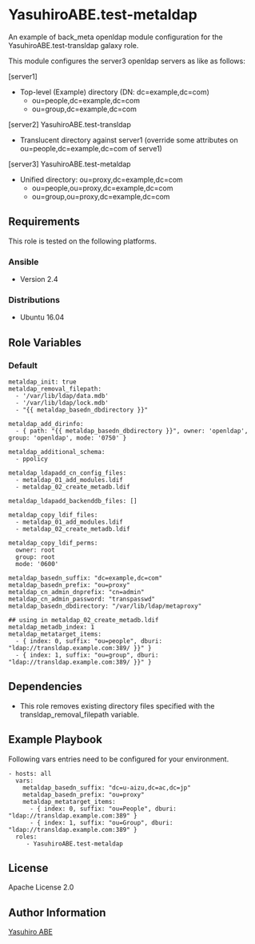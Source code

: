 YasuhiroABE.test-metaldap
==========================

An example of back_meta openldap module configuration for the YasuhiroABE.test-transldap galaxy role.

This module configures the server3 openldap servers as like as follows:

[server1]

* Top-level (Example) directory (DN: dc=example,dc=com)
    * ou=people,dc=example,dc=com
    * ou=group,dc=example,dc=com 

[server2] YasuhiroABE.test-transldap

* Translucent directory against server1 (override some attributes on ou=people,dc=example,dc=com of serve1)

[server3] YasuhiroABE.test-metaldap

* Unified directory: ou=proxy,dc=example,dc=com
    * ou=people,ou=proxy,dc=example,dc=com
    * ou=group,ou=proxy,dc=example,dc=com

Requirements
------------

This role is tested on the following platforms.

### Ansible
- Version 2.4

### Distributions
- Ubuntu 16.04

Role Variables
--------------

### Default
    metaldap_init: true
    metaldap_removal_filepath:
      - '/var/lib/ldap/data.mdb'
      - '/var/lib/ldap/lock.mdb'
      - "{{ metaldap_basedn_dbdirectory }}"
      
    metaldap_add_dirinfo:
      - { path: "{{ metaldap_basedn_dbdirectory }}", owner: 'openldap', group: 'openldap', mode: '0750' }

    metaldap_additional_schema:
      - ppolicy

    metaldap_ldapadd_cn_config_files:
      - metaldap_01_add_modules.ldif
      - metaldap_02_create_metadb.ldif

    metaldap_ldapadd_backenddb_files: []

    metaldap_copy_ldif_files:
      - metaldap_01_add_modules.ldif
      - metaldap_02_create_metadb.ldif

    metaldap_copy_ldif_perms:
      owner: root
      group: root
      mode: '0600'
      
    metaldap_basedn_suffix: "dc=example,dc=com"
    metaldap_basedn_prefix: "ou=proxy"
    metaldap_cn_admin_dnprefix: "cn=admin"
    metaldap_cn_admin_password: "transpasswd"
    metaldap_basedn_dbdirectory: "/var/lib/ldap/metaproxy"

    ## using in metaldap_02_create_metadb.ldif
    metaldap_metadb_index: 1
    metaldap_metatarget_items:
      - { index: 0, suffix: "ou=people", dburi: "ldap://transldap.example.com:389/ }}" }
      - { index: 1, suffix: "ou=group", dburi: "ldap://transldap.example.com:389/ }}" }


Dependencies
------------

* This role removes existing directory files specified with the transldap_removal_filepath variable.

Example Playbook
----------------

Following vars entries need to be configured for your environment.

    - hosts: all
      vars:
        metaldap_basedn_suffix: "dc=u-aizu,dc=ac,dc=jp"
        metaldap_basedn_prefix: "ou=proxy"
        metaldap_metatarget_items:
          - { index: 0, suffix: "ou=People", dburi: "ldap://transldap.example.com:389" }
          - { index: 1, suffix: "ou=Group", dburi: "ldap://transldap.example.com:389" }
      roles:
         - YasuhiroABE.test-metaldap

License
-------

Apache License 2.0

Author Information
------------------

[Yasuhiro ABE](http://www.yasundial.org/foaf.xml)

